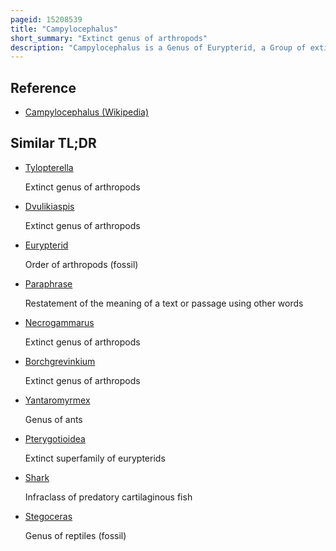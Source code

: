 ```yaml
---
pageid: 15208539
title: "Campylocephalus"
short_summary: "Extinct genus of arthropods"
description: "Campylocephalus is a Genus of Eurypterid, a Group of extinct aquatic Arthropods. Fossils of Campylocephalus have been discovered in Deposits from the carboniferous Period of the czech Republic to the permian Period of Russia. The generic Name is composed of the greek Words curving and meaning Head."
---
```


## Reference

- [Campylocephalus (Wikipedia)](https://en.wikipedia.org/?curid=15208539)

## Similar TL;DR

- [Tylopterella](/tldr/en/tylopterella)

  Extinct genus of arthropods

- [Dvulikiaspis](/tldr/en/dvulikiaspis)

  Extinct genus of arthropods

- [Eurypterid](/tldr/en/eurypterid)

  Order of arthropods (fossil)

- [Paraphrase](/tldr/en/paraphrase)

  Restatement of the meaning of a text or passage using other words

- [Necrogammarus](/tldr/en/necrogammarus)

  Extinct genus of arthropods

- [Borchgrevinkium](/tldr/en/borchgrevinkium)

  Extinct genus of arthropods

- [Yantaromyrmex](/tldr/en/yantaromyrmex)

  Genus of ants

- [Pterygotioidea](/tldr/en/pterygotioidea)

  Extinct superfamily of eurypterids

- [Shark](/tldr/en/shark)

  Infraclass of predatory cartilaginous fish

- [Stegoceras](/tldr/en/stegoceras)

  Genus of reptiles (fossil)
